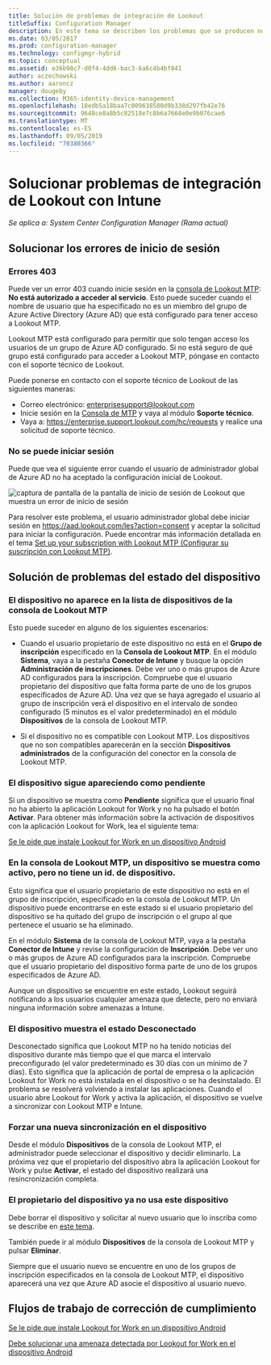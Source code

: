 ```yaml
---
title: Solución de problemas de integración de Lookout
titleSuffix: Configuration Manager
description: En este tema se describen los problemas que se producen normalmente con la integración de Lookout.
ms.date: 03/05/2017
ms.prod: configuration-manager
ms.technology: configmgr-hybrid
ms.topic: conceptual
ms.assetid: e36b98c7-d0f4-4dd6-bac3-6a6c4b4bf841
author: aczechowski
ms.author: aaroncz
manager: dougeby
ms.collection: M365-identity-device-management
ms.openlocfilehash: 18edb5a18baa7c009638580d9b338d297fb42e76
ms.sourcegitcommit: 9648ce8a8b5c82518e7c8b6a7668e0e9b076cae6
ms.translationtype: MT
ms.contentlocale: es-ES
ms.lasthandoff: 09/05/2019
ms.locfileid: "70380366"
---
```

# <a name="troubleshoot-lookout-integration-with-intune"></a>Solucionar problemas de integración de Lookout con Intune

*Se aplica a: System Center Configuration Manager (Rama actual)*

## <a name="troubleshoot-login-errors"></a>Solucionar los errores de inicio de sesión
### <a name="403-errors"></a>Errores 403
Puede ver un error 403 cuando inicie sesión en la [consola de Lookout MTP](https://aad.lookout.com): **No está autorizado a acceder al servicio**. Esto puede suceder cuando el nombre de usuario que ha especificado no es un miembro del grupo de Azure Active Directory (Azure AD) que está configurado para tener acceso a Lookout MTP.

Lookout MTP está configurado para permitir que solo tengan acceso los usuarios de un grupo de Azure AD configurado. Si no está seguro de qué grupo está configurado para acceder a Lookout MTP, póngase en contacto con el soporte técnico de Lookout.

Puede ponerse en contacto con el soporte técnico de Lookout de las siguientes maneras:

* Correo electrónico: enterprisesupport@lookout.com
* Inicie sesión en la [Consola de MTP](https://aad.lookout.com) y vaya al módulo **Soporte técnico**.
* Vaya a: https://enterprise.support.lookout.com/hc/requests y realice una solicitud de soporte técnico.

### <a name="unable-to-sign-in"></a>No se puede iniciar sesión
Puede que vea el siguiente error cuando el usuario de administrador global de Azure AD no ha aceptado la configuración inicial de Lookout.

![captura de pantalla de la pantalla de inicio de sesión de Lookout que muestra un error de inicio de sesión](media/lookout-consent-not-accepted-error.png)

Para resolver este problema, el usuario administrador global debe iniciar sesión en https://aad.lookout.com/les?action=consent y aceptar la solicitud para iniciar la configuración. Puede encontrar más información detallada en el tema [Set up your subscription with Lookout MTP (Configurar su suscripción con Lookout MTP)](set-up-your-subscription-with-lookout.md).

## <a name="troubleshoot-device-status-issues"></a>Solución de problemas del estado del dispositivo

### <a name="device-not-showing-up-in-the-lookout-mtp-console-device-list"></a>El dispositivo no aparece en la lista de dispositivos de la consola de Lookout MTP

Esto puede suceder en alguno de los siguientes escenarios:
* Cuando el usuario propietario de este dispositivo no está en el **Grupo de inscripción** especificado en la **Consola de Lookout MTP**.  En el módulo **Sistema**, vaya a la pestaña **Conector de Intune** y busque la opción **Administración de inscripciones**.  Debe ver uno o más grupos de Azure AD configurados para la inscripción.  Compruebe que el usuario propietario del dispositivo que falta forma parte de uno de los grupos especificados de Azure AD.  Una vez que se haya agregado el usuario al grupo de inscripción verá el dispositivo en el intervalo de sondeo configurado (5 minutos es el valor predeterminado) en el módulo **Dispositivos** de la consola de Lookout MTP.

* Si el dispositivo no es compatible con Lookout MTP.  Los dispositivos que no son compatibles aparecerán en la sección **Dispositivos administrados** de la configuración del conector en la consola de Lookout MTP.

### <a name="device-continues-to-be-reported-as-pending"></a>El dispositivo sigue apareciendo como **pendiente**

Si un dispositivo se muestra como **Pendiente** significa que el usuario final no ha abierto la aplicación Lookout for Work y no ha pulsado el botón **Activar**. Para obtener más información sobre la activación de dispositivos con la aplicación Lookout for Work, lea el siguiente tema:

[Se le pide que instale Lookout for Work en un dispositivo Android](https://docs.microsoft.com/intune/enduser/you-are-prompted-to-install-lookout-for-work-android)

### <a name="in-the-lookout-mtp-console-a-device-is-showing-as-active-but-does-not-have-a-device-id"></a>En la consola de Lookout MTP, un dispositivo se muestra como activo, pero no tiene un id. de dispositivo.
Esto significa que el usuario propietario de este dispositivo no está en el grupo de inscripción, especificado en la consola de Lookout MTP.   Un dispositivo puede encontrarse en este estado si el usuario propietario del dispositivo se ha quitado del grupo de inscripción o el grupo al que pertenece el usuario se ha eliminado.

En el módulo **Sistema** de la consola de Lookout MTP, vaya a la pestaña **Conector de Intune** y revise la configuración de **Inscripción**.  Debe ver uno o más grupos de Azure AD configurados para la inscripción.  Compruebe que el usuario propietario del dispositivo forma parte de uno de los grupos especificados de Azure AD.

Aunque un dispositivo se encuentre en este estado, Lookout seguirá notificando a los usuarios cualquier amenaza que detecte, pero no enviará ninguna información sobre amenazas a Intune.

### <a name="device-shows-disconnected-state"></a>El dispositivo muestra el estado Desconectado

Desconectado significa que Lookout MTP no ha tenido noticias del dispositivo durante más tiempo que el que marca el intervalo preconfigurado (el valor predeterminado es 30 días con un mínimo de 7 días). Esto significa que la aplicación de portal de empresa o la aplicación Lookout for Work no está instalada en el dispositivo o se ha desinstalado. El problema se resolverá volviendo a instalar las aplicaciones. Cuando el usuario abre Lookout for Work y activa la aplicación, el dispositivo se vuelve a sincronizar con Lookout MTP e Intune.

### <a name="forcing-a-resync-on-the-device"></a>Forzar una nueva sincronización en el dispositivo
Desde el módulo **Dispositivos** de la consola de Lookout MTP, el administrador puede seleccionar el dispositivo y decidir eliminarlo.   La próxima vez que el propietario del dispositivo abra la aplicación Lookout for Work y pulse **Activar**, el estado del dispositivo realizará una resincronización completa.

### <a name="the-owner-of-the-device-is-no-longer-using-this-device"></a>El propietario del dispositivo ya no usa este dispositivo
Debe borrar el dispositivo y solicitar al nuevo usuario que lo inscriba como se describe en [este tema](https://docs.microsoft.com/sccm/mdm/deploy-use/wipe-lock-reset-devices#full-wipe).


También puede ir al módulo **Dispositivos** de la consola de Lookout MTP y pulsar **Eliminar**.

Siempre que el usuario nuevo se encuentre en uno de los grupos de inscripción especificados en la consola de Lookout MTP, el dispositivo aparecerá una vez que Azure AD asocie el dispositivo al usuario nuevo.

## <a name="compliance-remediation-workflows"></a>Flujos de trabajo de corrección de cumplimiento
[Se le pide que instale Lookout for Work en un dispositivo Android]( https://docs.microsoft.com/intune/enduser/you-are-prompted-to-install-lookout-for-work-android)

[Debe solucionar una amenaza detectada por Lookout for Work en el dispositivo Android](https://docs.microsoft.com/intune/enduser/you-need-to-resolve-a-threat-found-by-lookout-for-work-android)
